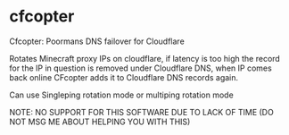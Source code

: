 cfcopter
========

Cfcopter: Poormans DNS failover for Cloudflare

Rotates Minecraft proxy IPs on cloudflare, if latency is too high the record for the IP in question is removed under Cloudflare DNS, when IP comes back online CFcopter adds it to Cloudflare DNS records again.


Can use Singleping rotation mode or multiping rotation mode

NOTE: NO SUPPORT FOR THIS SOFTWARE DUE TO LACK OF TIME (DO NOT MSG ME ABOUT HELPING YOU WITH THIS)
